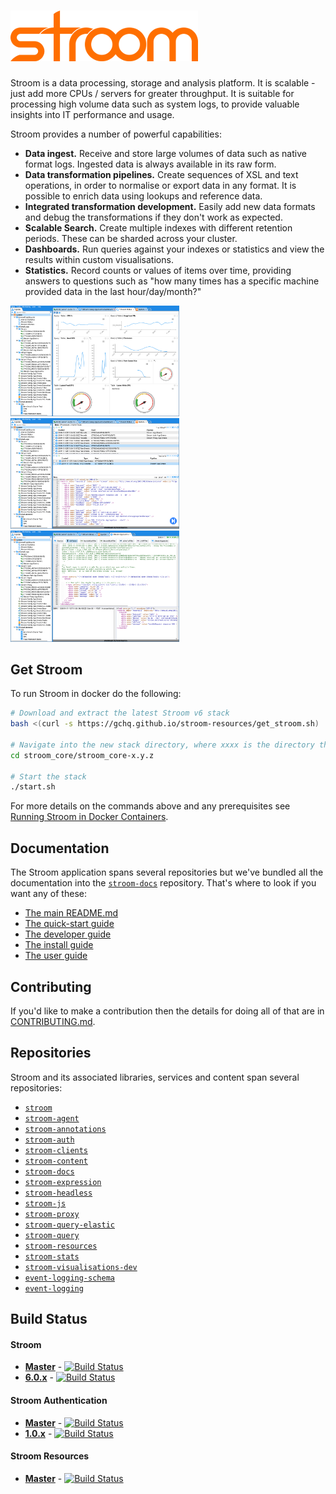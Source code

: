 # ![Stroom](logo.png)

Stroom is a data processing, storage and analysis platform. It is scalable - just add more CPUs / servers for greater throughput. It is suitable for processing high volume data such as system logs, to provide valuable insights into IT performance and usage.

Stroom provides a number of powerful capabilities:

* **Data ingest.** Receive and store large volumes of data such as native format logs. Ingested data is always available in its raw form.
* **Data transformation pipelines.** Create sequences of XSL and text operations, in order to normalise or export data in any format. It is possible to enrich data using lookups and reference data.
* **Integrated transformation development.** Easily add new data formats and debug the transformations if they don't work as expected.
* **Scalable Search.** Create multiple indexes with different retention periods. These can be sharded across your cluster.
* **Dashboards.** Run queries against your indexes or statistics and view the results within custom visualisations.
* **Statistics.** Record counts or values of items over time, providing answers to questions such as "how many times has a specific machine provided data in the last hour/day/month?"

<img src="markdown_resources/v6.0.19/stroom-dashboard.png" width="270" height="auto"/> &nbsp; <img src="markdown_resources/v6.0.19/stroom-data-view.png" width="270" height="auto"/> &nbsp; <img src="markdown_resources/v6.0.19/stroom-stepping.png" width="270" height="auto"/>

## Get Stroom

To run Stroom in docker do the following:

``` bash
# Download and extract the latest Stroom v6 stack
bash <(curl -s https://gchq.github.io/stroom-resources/get_stroom.sh)

# Navigate into the new stack directory, where xxxx is the directory that has just been created
cd stroom_core/stroom_core-x.y.z

# Start the stack
./start.sh
```

For more details on the commands above and any prerequisites see [Running Stroom in Docker Containers](dev-guide/docker-running.md).

## Documentation

The Stroom application spans several repositories but we've bundled all the documentation into the [`stroom-docs`](https://gchq.github.io/stroom-docs/) repository. 
That's where to look if you want any of these:

- [The main README.md](https://github.com/gchq/stroom-docs/blob/master/README.md)
- [The quick-start guide](https://github.com/gchq/stroom-docs/blob/master/quick-start-guide/quick-start.md)
- [The developer guide](https://github.com/gchq/stroom-docs/tree/master/dev-guide/)
- [The install guide](https://github.com/gchq/stroom-docs/tree/master/install-guide)
- [The user guide](https://github.com/gchq/stroom-docs/tree/master/user-guide)

## Contributing

If you'd like to make a contribution then the details for doing all of that are in [CONTRIBUTING.md](https://github.com/gchq/stroom/blob/master/CONTRIBUTING.md).

## Repositories

Stroom and its associated libraries, services and content span several repositories:

- [`stroom`](https://github.com/gchq/stroom)
- [`stroom-agent`](https://github.com/gchq/stroom-agent)
- [`stroom-annotations`](https://github.com/gchq/stroom-annotations)
- [`stroom-auth`](https://github.com/gchq/stroom-auth)
- [`stroom-clients`](https://github.com/gchq/stroom-clients)
- [`stroom-content`](https://github.com/gchq/stroom-content)
- [`stroom-docs`](https://github.com/gchq/stroom-docs)
- [`stroom-expression`](https://github.com/gchq/stroom-expression)
- [`stroom-headless`](https://github.com/gchq/stroom-headless)
- [`stroom-js`](https://github.com/gchq/stroom-js)
- [`stroom-proxy`](https://github.com/gchq/stroom-proxy)
- [`stroom-query-elastic`](https://github.com/gchq/stroom-query-elastic)
- [`stroom-query`](https://github.com/gchq/stroom-query)
- [`stroom-resources`](https://github.com/gchq/stroom-resources)
- [`stroom-stats`](https://github.com/gchq/stroom-stats)
- [`stroom-visualisations-dev`](https://github.com/gchq/stroom-visualisations-dev)
- [`event-logging-schema`](https://github.com/gchq/event-logging-schema)
- [`event-logging`](https://github.com/gchq/event-logging)

## Build Status

#### **Stroom**
  * [**Master**](https://github.com/gchq/stroom/commits/master) - [![Build Status](https://travis-ci.org/gchq/stroom.svg?branch=master)](https://travis-ci.org/gchq/stroom)
  * [**6.0.x**](https://github.com/gchq/stroom/commits/6.0) - [![Build Status](https://travis-ci.org/gchq/stroom.svg?branch=6.0)](https://travis-ci.org/gchq/stroom/branches)
#### **Stroom Authentication**
  * [**Master**](https://github.com/gchq/stroom-auth/commits/master) - [![Build Status](https://travis-ci.org/gchq/stroom-auth.svg?branch=master)](https://travis-ci.org/gchq/stroom-auth)
  * [**1.0.x**](https://github.com/gchq/stroom-auth/commits/1.0) - [![Build Status](https://travis-ci.org/gchq/stroom-auth.svg?branch=1.0)](https://travis-ci.org/gchq/stroom-auth/branches)
#### **Stroom Resources**
  * [**Master**](https://github.com/gchq/stroom-resources/commits/master) - [![Build Status](https://travis-ci.org/gchq/stroom-resources.svg?branch=master)](https://travis-ci.org/gchq/stroom-resources)
